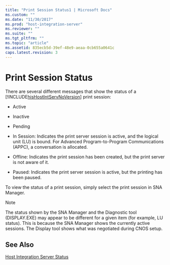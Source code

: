 ```yaml
---
title: "Print Session Status1 | Microsoft Docs"
ms.custom: ""
ms.date: "11/30/2017"
ms.prod: "host-integration-server"
ms.reviewer: ""
ms.suite: ""
ms.tgt_pltfrm: ""
ms.topic: "article"
ms.assetid: 835ecb5d-39ef-48e9-aeaa-0cb655a0641c
caps.latest.revision: 3
---
```

# Print Session Status
There are several different messages that show the status of a [!INCLUDE[hisHostIntServNoVersion](../includes/hishostintservnoversion-md.md)] print session:  
  
-   Active  
  
-   Inactive  
  
-   Pending  
  
-   In Session: Indicates the print server session is active, and the logical unit (LU) is bound. For Advanced Program-to-Program Communications (APPC), a conversation is allocated.  
  
-   Offline: Indicates the print session has been created, but the print server is not aware of it.  
  
-   Paused: Indicates the print server session is active, but the printing has been paused.  
  
 To view the status of a print session, simply select the print session in SNA Manager.  
  
> [!NOTE]
>  The status shown by the SNA Manager and the Diagnostic tool (DISPLAY.EXE) may appear to be different for a given item (for example, LU status). This is because the SNA Manager shows the currently active sessions. The Display tool shows what was negotiated during CNOS setup.  
  
## See Also  
 [Host Integration Server Status](../HIS2010/host-integration-server-status2.md)